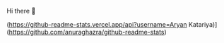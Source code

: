 Hi there 👋

(https://github-readme-stats.vercel.app/api?username=Aryan Katariya)](https://github.com/anuraghazra/github-readme-stats)
